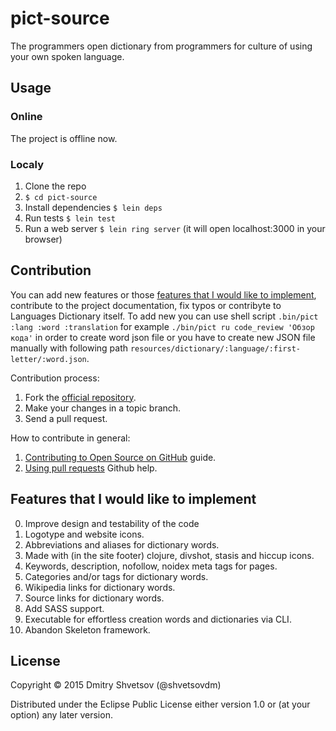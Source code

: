 # pict-source

The programmers open dictionary from programmers for culture of using your own spoken language.

## Usage

### Online

The project is offline now.

### Localy

1. Clone the repo
2. `$ cd pict-source`
3. Install dependencies `$ lein deps`
4. Run tests `$ lein test`
5. Run a web server `$ lein ring server` (it will open localhost:3000 in your browser)

## Contribution

You can add new features or those [features that I would like to implement](https://github.com/shvetsovdm/pict-source#license),
contribute to the project documentation, fix typos or contribyte to Languages Dictionary itself.
To add new you can use shell script `.bin/pict :lang :word :translation` for example `./bin/pict ru code_review 'Обзор кода'` in order to create word json file
or you have to create new JSON file manually with following path `resources/dictionary/:language/:first-letter/:word.json`.

Contribution process:

1. Fork the [official repository](https://github.com/shvetsovdm/pict-source).
2. Make your changes in a topic branch.
3. Send a pull request.

How to contribute in general:

1. [Contributing to Open Source on GitHub](https://guides.github.com/activities/contributing-to-open-source/) guide.
2. [Using pull requests](https://help.github.com/articles/using-pull-requests/) Github help.

## Features that I would like to implement

0. Improve design and testability of the code
1. Logotype and website icons.
2. Abbreviations and aliases for dictionary words.
3. Made with (in the site footer) clojure, divshot, stasis and hiccup icons.
4. Keywords, description, nofollow, noidex meta tags for pages.
5. Categories and/or tags for dictionary words.
6. Wikipedia links for dictionary words.
7. Source links for dictionary words.
8. Add SASS support.
9. Executable for effortless creation words and dictionaries via CLI.
10. Abandon Skeleton framework.

## License

Copyright © 2015 Dmitry Shvetsov (@shvetsovdm)

Distributed under the Eclipse Public License either version 1.0 or (at your option) any later version.
